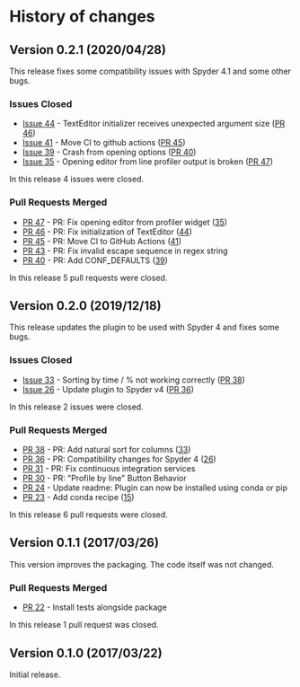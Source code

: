 # History of changes

## Version 0.2.1 (2020/04/28)

This release fixes some compatibility issues with Spyder 4.1 and some other bugs.

### Issues Closed

* [Issue 44](https://github.com/spyder-ide/spyder-line-profiler/issues/44) - TextEditor initializer receives unexpected argument size ([PR 46](https://github.com/spyder-ide/spyder-line-profiler/pull/46))
* [Issue 41](https://github.com/spyder-ide/spyder-line-profiler/issues/41) - Move CI to github actions ([PR 45](https://github.com/spyder-ide/spyder-line-profiler/pull/45))
* [Issue 39](https://github.com/spyder-ide/spyder-line-profiler/issues/39) - Crash from opening options ([PR 40](https://github.com/spyder-ide/spyder-line-profiler/pull/40))
* [Issue 35](https://github.com/spyder-ide/spyder-line-profiler/issues/35) - Opening editor from line profiler output is broken ([PR 47](https://github.com/spyder-ide/spyder-line-profiler/pull/47))

In this release 4 issues were closed.

### Pull Requests Merged

* [PR 47](https://github.com/spyder-ide/spyder-line-profiler/pull/47) - PR: Fix opening editor from profiler widget ([35](https://github.com/spyder-ide/spyder-line-profiler/issues/35))
* [PR 46](https://github.com/spyder-ide/spyder-line-profiler/pull/46) - PR: Fix initialization of TextEditor ([44](https://github.com/spyder-ide/spyder-line-profiler/issues/44))
* [PR 45](https://github.com/spyder-ide/spyder-line-profiler/pull/45) - PR: Move CI to GitHub Actions ([41](https://github.com/spyder-ide/spyder-line-profiler/issues/41))
* [PR 43](https://github.com/spyder-ide/spyder-line-profiler/pull/43) - PR: Fix invalid escape sequence in regex string
* [PR 40](https://github.com/spyder-ide/spyder-line-profiler/pull/40) - PR: Add CONF_DEFAULTS ([39](https://github.com/spyder-ide/spyder-line-profiler/issues/39))

In this release 5 pull requests were closed.

## Version 0.2.0 (2019/12/18)

This release updates the plugin to be used with Spyder 4 and fixes some bugs.

### Issues Closed

* [Issue 33](https://github.com/spyder-ide/spyder-line-profiler/issues/33) - Sorting by time / % not working correctly ([PR 38](https://github.com/spyder-ide/spyder-line-profiler/pull/38))
* [Issue 26](https://github.com/spyder-ide/spyder-line-profiler/issues/26) - Update plugin to Spyder v4 ([PR 36](https://github.com/spyder-ide/spyder-line-profiler/pull/36))

In this release 2 issues were closed.

### Pull Requests Merged

* [PR 38](https://github.com/spyder-ide/spyder-line-profiler/pull/38) - PR: Add natural sort for columns ([33](https://github.com/spyder-ide/spyder-line-profiler/issues/33))
* [PR 36](https://github.com/spyder-ide/spyder-line-profiler/pull/36) - PR: Compatibility changes for Spyder 4 ([26](https://github.com/spyder-ide/spyder-line-profiler/issues/26))
* [PR 31](https://github.com/spyder-ide/spyder-line-profiler/pull/31) - PR: Fix continuous integration services
* [PR 30](https://github.com/spyder-ide/spyder-line-profiler/pull/30) - PR: "Profile by line" Button Behavior
* [PR 24](https://github.com/spyder-ide/spyder-line-profiler/pull/24) - Update readme: Plugin can now be installed using conda or pip
* [PR 23](https://github.com/spyder-ide/spyder-line-profiler/pull/23) - Add conda recipe ([15](https://github.com/spyder-ide/spyder-line-profiler/issues/15))

In this release 6 pull requests were closed.

## Version 0.1.1 (2017/03/26)

This version improves the packaging. The code itself was not changed.

### Pull Requests Merged

* [PR 22](https://github.com/spyder-ide/spyder-line-profiler/pull/22) - Install tests alongside package

In this release 1 pull request was closed.

## Version 0.1.0 (2017/03/22)

Initial release.
